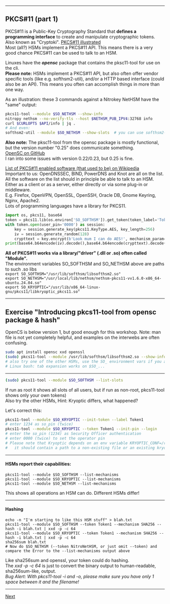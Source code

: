 -----------------------------
## PKCS#11 (part 1)
PKCS#11 is a Public-Key Cryptography Standard that **defines a programming interface** to create and
manipulate cryptographic tokens.  
Also known as "Cryptoki".
[PKCS#11 illustrated](https://github.com/tpm2-software/tpm2-pkcs11/blob/master/docs/illustrations/pkcs11_api_classification.png)  
Most (all?) HSMs implement a PKCS#11 API. This means there is a very good chance PKCS#11 can be used to talk to an HSM.

Linuxes have the ***opensc*** package that contains the pksc11-tool for use on the cli.  
**Please note:** HSMs implement a PKCS#11 API, but also often offer vendor specific tools (like e.g. softhsm2-util), and/or a HTTP based interface (could also be an API). This means you often can accomplish things in  more than one way.

As an illustration: these 3 commands against a Nitrokey NetHSM have the "same" output:
``` bash
pkcs11-tool --module $SO_NETHSM --show-info
nitropy nethsm --no-verify-tls --host $NETHSM_PUB_IPV4:32768 info
curl $CURLOPTS $API/info | jq .
# And even:
softhsm2-util --module $SO_NETHSM --show-slots  # you can use softhsm2-util with a different HSM!
```

**Also note:** The pksc11-tool from the opensc package is mostly functional, but the version number "0.25" does communicate something.  
[OpenSC on GitHub](https://github.com/OpenSC/OpenSC)  
I ran into some issues with version 0.22/0.23, but 0.25 is fine.  

[List of PKCS#11 enabled software (that used to be) on Wikipedia](https://web.archive.org/web/20240405121602/https://en.wikipedia.org/wiki/List_of_applications_using_PKCS_11#expand)  
Important to us: OpenDNSSEC, BIND, PowerDNS and Knot are all on the list.  
All the software on the list should in principle be able to talk to an HSM.  
Either as a client or as a server, either directly or via some plug-in or middleware.  
E.g. Firefox, OpenVPN, OpenSSL, OpenSSH, Oracle DB, Gnome Keyring, Nginx, Apache2.  
Lots of programming languages have a library for PKCS11.
``` python
import os, pkcs11, base64
token = pkcs11.lib(os.environ['SO_SOFTHSM']).get_token(token_label='Token1')
with token.open(user_pin='0000') as session:
    key = session.generate_key(pkcs11.KeyType.AES, key_length=256)
    iv = session.generate_random(128)
    crypttext = key.encrypt(b'Look mum I can do AES!', mechanism_param=iv)
print(base64.b64encode(iv).decode(),base64.b64encode(crypttext).decode())
```

**All of PKCS#11 works via a library/"driver" (.dll or .so) often called
"Module".**  
The environment variables SO_SOFTHSM and SO_NETHSM above are paths to such .so libs  
`export SO_SOFTHSM="/usr/lib/softhsm/libsofthsm2.so"`  
`export SO_NETHSM="/usr/local/lib/nethsm/nethsm-pkcs11-vv1.6.0-x86_64-ubuntu.24.04.so"`  
`export SO_KRYOPTIC="/usr/lib/x86_64-linux-gnu/pkcs11/libkryoptic_pkcs11.so"`  

-----------------
## Exercise "Introducing pkcs11-tool from opensc package & hash"
OpenCS is below version 1, but good enough for this
workshop. Note: man file is not yet completely helpful, and examples 
on the interwebs are often confusing.

``` bash
sudo apt install opensc xxd openssl
(sudo) pkcs11-tool --module /usr/lib/softhsm/libsofthsm2.so --show-info
# also try one of the other HSMs, use the SO_ environment vars if you are tired of typing
# Linux bash: tab expansion works on $SO_...
```

-----------
``` bash
(sudo) pkcs11-tool --module $SO_SOFTHSM --list-slots
```
If run as root it shows all slots of all users, but if run as non-root, pkcs11-tool shows only your own tokens)  
Also try the other HSMs, Hint: Kryoptic differs, what happened?

Let's correct this:
``` bash
pkcs11-tool --module $SO_KRYOPTIC --init-token --label Token1
# enter 1234 as so_pin (twice)
pkcs11-tool --module $SO_KRYOPTIC --token Token1 --init-pin --login
# enter the so_pin (1234) as Security Officer authentication
# enter 0000 (twice) to set the operator pin
# Please note that Kryoptic depends on an env variable KRYOPTIC_CONF=/root/token.sql
#   it should contain a path to a non-existing file or an existing kryoptic sqlite database
```

------------------

#### HSMs report their capabilities:
```
pkcs11-tool --module $SO_SOFTHSM --list-mechanisms
pkcs11-tool --module $SO_KRYOPTIC --list-mechanisms
pkcs11-tool --module $SO_NETHSM --list-mechanisms
```
This shows all operations an HSM can do. Different HSMs differ!

-----------------

#### Hashing
```
echo -n "I'm starting to like this HSM stuff" > blah.txt
pkcs11-tool --module $SO_SOFTHSM --token Token1 --mechanism SHA256 --hash -i blah.txt | xxd -p -c 64
pkcs11-tool --module $SO_KRYOPTIC --token Token1 --mechanism SHA256 --hash -i blah.txt | xxd -p -c 64
sha256sum blah.txt
# Now do $SO_NETHSM (--token NitroNetHSM, or just omit --token) and compare the Error to the --list-mechanisms output above
```
Like sha256sum and openssl, your token could do hashing.  
The *xxd -p -c 64* is just to convert the binary output to human-readable, sha256sum-like, output.  
*Bug Alert: With pkcs11-tool -i and -o, please make sure you have only 1 space between it and the filename!*  

---------------

[Next](https://github.com/niek-sidn/hsm_workshop_nethsm/blob/main/Slide16.md)
